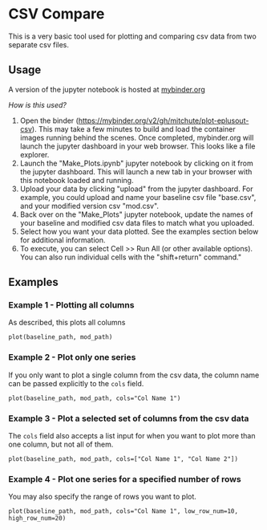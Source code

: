 # CSV Compare
This is a very basic tool used for plotting and comparing csv data from two separate csv files.

## Usage
A version of the jupyter notebook is hosted at [mybinder.org](https://mybinder.org/v2/gh/mitchute/plot-eplusout-csv)

*How is this used?*

1. Open the binder (https://mybinder.org/v2/gh/mitchute/plot-eplusout-csv). This may take a few minutes to build and load the container images running behind the scenes. Once completed, mybinder.org will launch the jupyter dashboard in your web browser. This looks like a file explorer.
2. Launch the "Make_Plots.ipynb" jupyter notebook by clicking on it from the jupyter dashboard. This will launch a new tab in your browser with this notebook loaded and running.
3. Upload your data by clicking "upload" from the jupyter dashboard. For example, you could upload and name your baseline csv file "base.csv", and your modified version csv "mod.csv".
4. Back over on the "Make_Plots" jupyter notebook, update the names of your baseline and modified csv data files to match what you uploaded.
5. Select how you want your data plotted. See the examples section below for additional information.
6. To execute, you can select Cell >> Run All (or other available options). You can also run individual cells with the "shift+return" command."

## Examples

### Example 1 - Plotting all columns
As described, this plots all columns

```plot(baseline_path, mod_path)```

### Example 2 - Plot only one series
If you only want to plot a single column from the csv data, the column name can be passed explicitly to the ```cols``` field.

```plot(baseline_path, mod_path, cols="Col Name 1")```

### Example 3 - Plot a selected set of columns from the csv data
The ```cols``` field also accepts a list input for when you want to plot more than one column, but not all of them.

```plot(baseline_path, mod_path, cols=["Col Name 1", "Col Name 2"])```

### Example 4 - Plot one series for a specified number of rows
You may also specify the range of rows you want to plot.

```plot(baseline_path, mod_path, cols="Col Name 1", low_row_num=10, high_row_num=20)```
